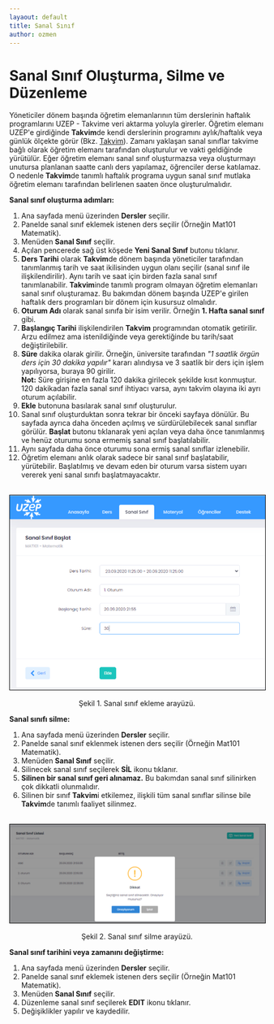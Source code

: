 ```yaml
---
layaout: default
title: Sanal Sınıf
author: ozmen
---
```

# Sanal Sınıf Oluşturma, Silme ve Düzenleme

Yöneticiler dönem başında öğretim elemanlarının tüm derslerinin haftalık programlarını UZEP - Takvime veri aktarma yoluyla girerler. Öğretim elemanı UZEP'e girdiğinde **Takvim**de kendi derslerinin programını aylık/haftalık veya günlük ölçekte görür (Bkz. [Takvim](/takvim.html)). Zamanı yaklaşan sanal sınıflar takvime bağlı olarak öğretim elemanı tarafından oluşturulur ve vakti geldiğinde yürütülür. Eğer öğretim elemanı sanal sınıf oluşturmazsa veya oluşturmayı unutursa planlanan saatte canlı ders yapılamaz, öğrenciler derse katılamaz. O nedenle **Takvim**de tanımlı haftalık programa uygun sanal sınıf mutlaka öğretim elemanı tarafından belirlenen saaten önce oluşturulmalıdır.  

**Sanal sınıf oluşturma adımları:**<br>
1. Ana sayfada menü üzerinden **Dersler** seçilir.<br>
2. Panelde sanal sınıf eklemek istenen ders seçilir (Örneğin Mat101 Matematik).<br>
3. Menüden **Sanal Sınıf** seçilir.<br>
4. Açılan pencerede sağ üst köşede **Yeni Sanal Sınıf** butonu tıklanır. <br>
5. **Ders Tarihi** olarak **Takvim**de dönem başında yöneticiler tarafından tanımlanmış tarih ve saat ikilisinden uygun olanı seçilir (sanal sınıf ile ilişkilendirilir). Aynı tarih ve saat için birden fazla sanal sınıf tanımlanabilir. **Takvim**inde tanımlı program olmayan öğretim elemanları sanal sınıf oluşturamaz. Bu bakımdan dönem başında UZEP'e girilen haftalık ders programları bir dönem için kusursuz olmalıdır. <br>
6. **Oturum Adı** olarak sanal sınıfa bir isim verilir. Örneğin **1. Hafta sanal sınıf** gibi.<br>
7. **Başlangıç Tarihi** ilişkilendirilen **Takvim** programından otomatik getirilir. Arzu edilmez ama istenildiğinde veya gerektiğinde bu tarih/saat değiştirilebilir.<br>
8. **Süre** dakika olarak girilir. Örneğin, üniversite tarafından _"1 saatlik örgün ders için 30 dakika yapılır"_ kararı alındıysa ve 3 saatlik bir ders için işlem yapılıyorsa, buraya 90 girilir.<br>
**Not:** Süre girişine en fazla 120 dakika girilecek şekilde kısıt konmuştur. 120 dakikadan fazla sanal sınıf ihtiyacı varsa, aynı takvim olayına iki ayrı oturum açılabilir. <br>
9. **Ekle** butonuna basılarak sanal sınıf oluşturulur.<br>
10. Sanal sınıf oluşturduktan sonra tekrar bir önceki sayfaya dönülür. Bu sayfada ayrıca daha önceden açılmış ve sürdürülebilecek sanal sınıflar görülür. **Başlat** butonu tıklanarak yeni açılan veya daha önce tanımlanmış ve henüz oturumu sona ermemiş sanal sınıf başlatılabilir. <br>
11. Aynı sayfada daha önce oturumu sona ermiş sanal sınıflar izlenebilir.<br>
12. Öğretim elemanı anlık olarak sadece bir sanal sınıf başlatabilir, yürütebilir. Başlatılmış ve devam eden bir oturum varsa sistem uyarı vererek yeni sanal sınıfı başlatmayacaktır. <br>

<br><img style="border:1px solid black" src="assets/images/yssinif.png"/>
<p style="text-align: center;">Şekil 1. Sanal sınıf ekleme arayüzü. </p>


**Sanal sınıfı silme:**<br>
1. Ana sayfada menü üzerinden **Dersler** seçilir.<br>
2. Panelde sanal sınıf eklenmek istenen ders seçilir (Örneğin Mat101 Matematik).<br>
3. Menüden **Sanal Sınıf** seçilir.<br>
4. Silinecek sanal sınıf seçilerek **SİL** ikonu tıklanır.<br>
5. **Silinen bir sanal sınıf geri alınamaz.** Bu bakımdan sanal sınıf silinirken çok dikkatli olunmalıdır. <br>
6. Silinen bir sınıf **Takvim**i etkilemez, ilişkili tüm sanal sınıflar silinse bile **Takvim**de tanımlı faaliyet silinmez.<br>


<br><img style="border:1px solid black" src="assets/images/silme.png"/> <br> 
<p style="text-align: center;">Şekil 2. Sanal sınıf silme arayüzü. </p>

**Sanal sınıf tarihini veya zamanını değiştirme:** <br>
1. Ana sayfada menü üzerinden **Dersler** seçilir.
2. Panelde sanal sınıf eklemek istenen ders seçilir (Örneğin Mat101 Matematik).
3. Menüden **Sanal Sınıf** seçilir.
4. Düzenleme sanal sınıf seçilerek **EDIT** ikonu tıklanır.<br>
5. Değişiklikler yapılır ve kaydedilir.<br>


